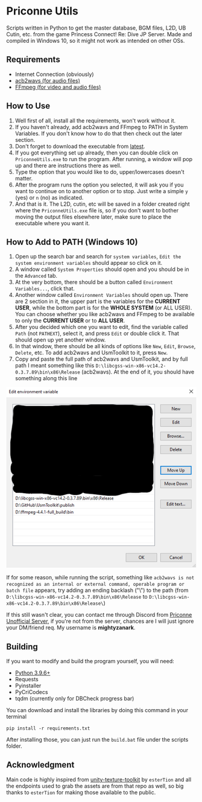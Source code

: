 # Priconne Utils

Scripts written in Python to get the master database, BGM files, L2D, UB Cutin, etc. from the game Princess Connect! Re: Dive JP Server. Made and compiled in Windows 10, so it might not work as intended on other OSs.


## Requirements

- Internet Connection (obviously)
- [acb2wavs (for audio files)](https://github.com/hozuki/libcgss)
- [FFmpeg (for video and audio files)](https://ffmpeg.org/download.html)


## How to Use

1. Well first of all, install all the requirements, won't work without it.
2. If you haven't already, add acb2wavs and FFmpeg to PATH in System Variables. If you don't know how to do that then check out the later section.
3. Don't forget to download the executable from [latest](https://github.com/MightyZanark/PriconneUtils/releases/latest).
4. If you got everything set up already, then you can double click on `PriconneUtils.exe` to run the program. After running, a window will pop up and there are instructions there as well.
5. Type the option that you would like to do, upper/lowercases doesn't matter.
6. After the program runs the option you selected, it will ask you if you want to continue on to another option or to stop. Just write a simple `y` (yes) or `n` (no) as indicated.
7. And that is it. The L2D, cutin, etc will be saved in a folder created right where the `PriconneUtils.exe` file is, so if you don't want to bother moving the output files elsewhere later, make sure to place the executable where you want it.


## How to Add to PATH (Windows 10)

1. Open up the search bar and search for `system variables`, `Edit the system environment variables` should appear so click on it.
2. A window called `System Properties` should open and you should be in the `Advanced` tab.
3. At the very bottom, there should be a button called `Environment Variables...`, click that.
4. Another window called `Environment Variables` should open up. There are 2 section in it, the upper part is the variables for the **CURRENT USER**, while the bottom part is for the **WHOLE SYSTEM** (or ALL USER). You can choose whether you like acb2wavs and FFmpeg to be available to only the **CURRENT USER** or to **ALL USER**.
5. After you decided which one you want to edit, find the variable called `Path` (not `PATHEXT`), select it, and press `Edit` or double click it. That should open up yet another window.
6. In that window, there should be all kinds of options like `New`, `Edit`, `Browse`, `Delete`, etc. To add acb2wavs and UsmToolkit to it, press `New`.
7. Copy and paste the full path of acb2wavs and UsmToolkit, and by full path I meant something like this `D:\libcgss-win-x86-vc14.2-0.3.7.89\bin\x86\Release` (acb2wavs). At the end of it, you should have something along this line

![Image of completed path](./path.png)

If for some reason, while running the script, something like `acb2wavs is not recognized as an internal or external command, operable program or batch file` appears, try adding an ending backlash ("\\") to the path (from `D:\libcgss-win-x86-vc14.2-0.3.7.89\bin\x86\Release` to `D:\libcgss-win-x86-vc14.2-0.3.7.89\bin\x86\Release\`)

If this still wasn't clear, you can contact me through Discord from [Priconne Unofficial Server](https://discord.gg/priconne), if you're not from the server, chances are I will just ignore your DM/friend req. My username is **mightyzanark**.


## Building

If you want to modify and build the program yourself, you will need:
- [Python 3.9.6+](https://www.python.org/downloads/)
- Requests
- Pyinstaller
- PyCriCodecs
- tqdm (currently only for DBCheck progress bar)

You can download and install the libraries by doing this command in your terminal
```
pip install -r requirements.txt
```

After installing those, you can just run the `build.bat` file under the scripts folder.


## Acknowledgment

Main code is highly inspired from [unity-texture-toolkit](https://github.com/esterTion/unity-texture-toolkit) by `esterTion` and all the endpoints used to grab the assets are from that repo as well, so big thanks to `esterTion` for making those available to the public.